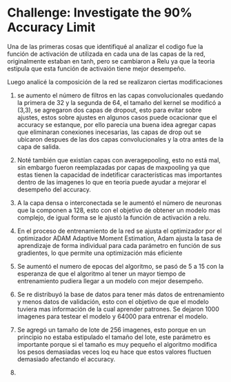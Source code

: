 # Challenge: Investigate the 90% Accuracy Limit

Una de las primeras cosas que identifiqué al analizar el codigo fue la función de activación de utilizada en cada una de las capas de la red, originalmente estaban en tanh, pero se cambiaron a Relu ya que la teoria estipula que esta función de activaión tiene mejor desempeño.

Luego analicé la composición de la red se realizaron ciertas modificaciones
1. se aumento el número de filtros en las capas convolucionales quedando la primera de 32 y la segunda de 64, el tamaño del kernel se modificó a (3,3), se agregaron dos capas de dropout, esto para evitar sobre ajustes, estos sobre ajustes en algunos casos puede ocacionar que el accuracy se estanque, por ello parecia una buena idea agregar capas que eliminaran conexiones inecesarias, las capas de drop out se ubicaron despues de las dos capas convolucionales y la otra antes de la capa de salida.

2. Noté también que existían capas con averagepooling, esto no está mal, sin embargo fueron reemplazadas por capas de maxpooling ya que estas tienen la capacidad de indetificar características mas importantes dentro de las imagenes lo que en teoria puede ayudar a mejorar el desempeño del accuracy.

3. A la capa densa o interconectada se le aumentó el número de neuronas que la componen a 128, esto con el objetivo de obtener un modelo mas complejo, de igual forma se le ajustó la función de activación a relu.

4. En el proceso de entrenamiento de la red se ajusta el optimizador por el optimizador ADAM Adaptive Moment Estimation, Adam ajusta la tasa de aprendizaje de forma individual para cada parámetro en función de sus gradientes, lo que permite una optimización más eficiente

5. Se aumentó el numero de epocas del algoritmo, se pasó de 5 a 15 con la esperanza de que el algoritmo al tener un mayor tiempo de entrenamiento pudiera llegar a un modelo con mejor desempeño.

6. Se re distribuyó la base de datos para tener más datos de entrenamiento y menos datos de validación, esto con el objetivo de que el modelo tuviera mas información de la cual aprender patrones. Se dejaron 1000 imagenes para testear el modelo y 64000 para entrenar el modelo.

7. Se agregó un tamaño de lote de 256 imagenes, esto porque en un principio no estaba estipulado el tamaño del lote, este parámetro es importante porque si el tamaño es muy pequeño el algoritmo modifica los pesos demasiadas veces loq eu hace que estos valores fluctuen demasiado afectando el accuracy.

8. 


